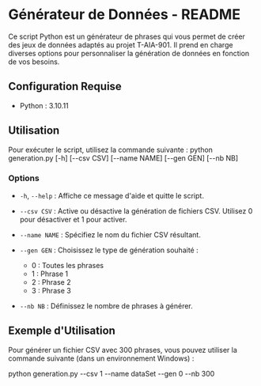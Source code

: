 # Générateur de Données - README

Ce script Python est un générateur de phrases qui vous permet de créer des jeux de données adaptés au projet T-AIA-901. Il prend en charge diverses options pour personnaliser la génération de données en fonction de vos besoins.

## Configuration Requise
- Python : 3.10.11

## Utilisation

Pour exécuter le script, utilisez la commande suivante :
python generation.py [-h] [--csv CSV] [--name NAME] [--gen GEN] [--nb NB]

### Options

- `-h`, `--help` : Affiche ce message d'aide et quitte le script.

- `--csv CSV` : Active ou désactive la génération de fichiers CSV. Utilisez 0 pour désactiver et 1 pour activer.

- `--name NAME` : Spécifiez le nom du fichier CSV résultant.

- `--gen GEN` : Choisissez le type de génération souhaité :
  - 0 : Toutes les phrases
  - 1 : Phrase 1
  - 2 : Phrase 2
  - 3 : Phrase 3

- `--nb NB` : Définissez le nombre de phrases à générer.

## Exemple d'Utilisation

Pour générer un fichier CSV avec 300 phrases, vous pouvez utiliser la commande suivante (dans un environnement Windows) :

python generation.py --csv 1 --name dataSet --gen 0 --nb 300
